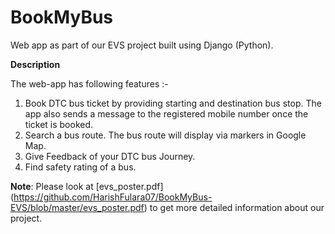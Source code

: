 # BookMyBus
Web app as part of our EVS project built using Django (Python).

**Description**

The web-app has following features :-

1. Book DTC bus ticket by providing starting and destination bus stop. The app also sends a message to the registered mobile number once the ticket is booked.
2. Search a bus route. The bus route will display via markers in Google Map.
3. Give Feedback of your DTC bus Journey.
4. Find safety rating of a bus.


**Note**: Please look at [evs_poster.pdf] (https://github.com/HarishFulara07/BookMyBus-EVS/blob/master/evs_poster.pdf) to get more detailed information about our project.
